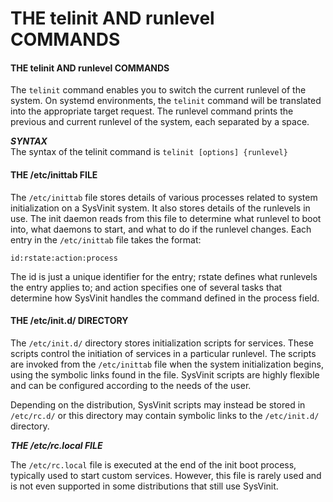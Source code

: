 # THE telinit AND runlevel COMMANDS

#### THE telinit AND runlevel COMMANDS

The `telinit` command enables you to switch the current runlevel of the system. On systemd environments, the `telinit` command will be translated into the appropriate target request. The runlevel command prints the previous and current runlevel of the system, each separated by a space.

**_SYNTAX_**  
The syntax of the telinit command is `telinit [options] {runlevel}`

#### THE /etc/inittab FILE

The `/etc/inittab` file stores details of various processes related to system initialization on a SysVinit system. It also stores details of the runlevels in use. The init daemon reads from this file to determine what runlevel to boot into, what daemons to start, and what to do if the runlevel changes. Each entry in the `/etc/inittab` file takes the format:

```Shell
id:rstate:action:process
``` 

The id is just a unique identifier for the entry; rstate defines what runlevels the entry applies to; and action specifies one of several tasks that determine how SysVinit handles the command defined in the process field.

#### THE /etc/init.d/ DIRECTORY

The `/etc/init.d/` directory stores initialization scripts for services. These scripts control the initiation of services in a particular runlevel. The scripts are invoked from the `/etc/inittab` file when the system initialization begins, using the symbolic links found in the file. SysVinit scripts are highly flexible and can be configured according to the needs of the user.

Depending on the distribution, SysVinit scripts may instead be stored in `/etc/rc.d/` or this directory may contain symbolic links to the `/etc/init.d/` directory.

**_THE /etc/rc.local FILE_**  

The `/etc/rc.local` file is executed at the end of the init boot process, typically used to start custom services. However, this file is rarely used and is not even supported in some distributions that still use SysVinit.